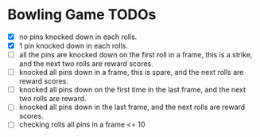 # Bowling Game TODOs


- [x] no pins knocked down in each rolls.
- [x] 1 pin knocked down in each rolls. 
- [ ] all the pins are knocked down on the first roll in a frame, this is a strike, and the next two rolls are reward scores.
- [ ] knocked all pins down in a frame, this is spare, and the next rolls are reward scores.
- [ ] knocked all pins down on the first time in the last frame, and the next two rolls are reward.
- [ ] knocked all pins down in the last frame, and the next rolls are reward scores.
- [ ] checking rolls all pins in a frame <= 10   